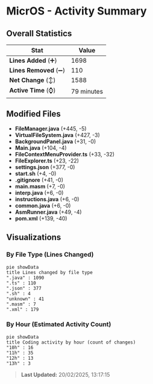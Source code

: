 # MicrOS - Activity Summary 

## Overall Statistics

| Stat                   | Value                                                             |
| ---------------------- | ----------------------------------------------------------------- |
| **Lines Added** (➕)   | 1698                                          |
| **Lines Removed** (➖) | 110                                        |
| **Net Change** (↕)    | 1588                |
| **Active Time** (⌚)   | 79 minutes |


## Modified Files
- **FileManager.java** (+445, -5)
- **VirtualFileSystem.java** (+427, -3)
- **BackgroundPanel.java** (+31, -0)
- **Main.java** (+104, -4)
- **FileContextMenuProvider.ts** (+33, -32)
- **FileExplorer.ts** (+23, -22)
- **settings.json** (+377, -0)
- **start.sh** (+4, -0)
- **.gitignore** (+41, -0)
- **main.masm** (+7, -0)
- **interp.java** (+6, -0)
- **instructions.java** (+6, -0)
- **common.java** (+6, -0)
- **AsmRunner.java** (+49, -4)
- **pom.xml** (+139, -40)

## Visualizations

### By File Type (Lines Changed)

```mermaid
pie showData
title Lines changed by file type
".java" : 1090
".ts" : 110
".json" : 377
".sh" : 4
"unknown" : 41
".masm" : 7
".xml" : 179
```

### By Hour (Estimated Activity Count)

```mermaid
pie showData
title Coding activity by hour (count of changes)
"10h" : 16
"11h" : 35
"12h" : 13
"13h" : 3
```


> **Last Updated:** 20/02/2025, 13:17:15